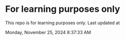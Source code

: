 # For learning purposes only
This repo is for learning purposes only.
Last updated at

Monday, November 25, 2024 8:37:33 AM

